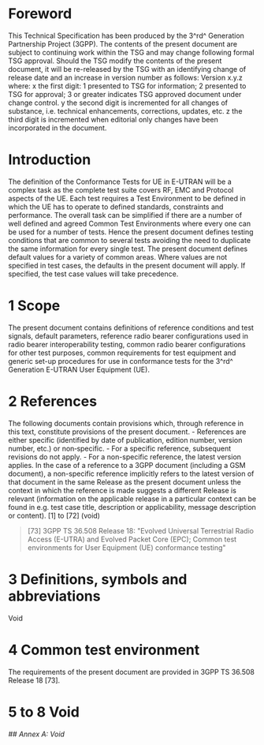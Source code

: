 # Foreword
This Technical Specification has been produced by the 3^rd^ Generation
Partnership Project (3GPP).
The contents of the present document are subject to continuing work within the
TSG and may change following formal TSG approval. Should the TSG modify the
contents of the present document, it will be re-released by the TSG with an
identifying change of release date and an increase in version number as
follows:
Version x.y.z
where:
x the first digit:
1 presented to TSG for information;
2 presented to TSG for approval;
3 or greater indicates TSG approved document under change control.
y the second digit is incremented for all changes of substance, i.e. technical
enhancements, corrections, updates, etc.
z the third digit is incremented when editorial only changes have been
incorporated in the document.
# Introduction
The definition of the Conformance Tests for UE in E-UTRAN will be a complex
task as the complete test suite covers RF, EMC and Protocol aspects of the UE.
Each test requires a Test Environment to be defined in which the UE has to
operate to defined standards, constraints and performance. The overall task
can be simplified if there are a number of well defined and agreed Common Test
Environments where every one can be used for a number of tests. Hence the
present document defines testing conditions that are common to several tests
avoiding the need to duplicate the same information for every single test.
The present document defines default values for a variety of common areas.
Where values are not specified in test cases, the defaults in the present
document will apply. If specified, the test case values will take precedence.
# 1 Scope
The present document contains definitions of reference conditions and test
signals, default parameters, reference radio bearer configurations used in
radio bearer interoperability testing, common radio bearer configurations for
other test purposes, common requirements for test equipment and generic set-up
procedures for use in conformance tests for the 3^rd^ Generation E-UTRAN User
Equipment (UE).
# 2 References
The following documents contain provisions which, through reference in this
text, constitute provisions of the present document.
\- References are either specific (identified by date of publication, edition
number, version number, etc.) or non‑specific.
\- For a specific reference, subsequent revisions do not apply.
\- For a non-specific reference, the latest version applies. In the case of a
reference to a 3GPP document (including a GSM document), a non-specific
reference implicitly refers to the latest version of that document in the same
Release as the present document unless the context in which the reference is
made suggests a different Release is relevant (information on the applicable
release in a particular context can be found in e.g. test case title,
description or applicability, message description or content).
[1] to [72] (void)
> [73] 3GPP TS 36.508 Release 18: \"Evolved Universal Terrestrial Radio Access
> (E-UTRA) and Evolved Packet Core (EPC); Common test environments for User
> Equipment (UE) conformance testing\"
# 3 Definitions, symbols and abbreviations
Void
# 4 Common test environment
The requirements of the present document are provided in 3GPP TS 36.508
Release 18 [73].
# 5 to 8 Void
###### ## Annex A: Void
#
